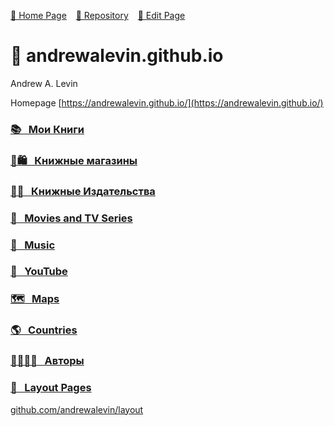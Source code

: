 <style> h4 > a {color: initial;}</style>

[🚀 Home Page](https://andrewalevin.github.io/) &ensp;  [🏰 Repository](https://github.com/andrewalevin/andrewalevin.github.io) &ensp;  [🔨 Edit Page](https://github.com/andrewalevin/andrewalevin.github.io/edit/main/README.md)

# 👋 andrewalevin.github.io

Andrew A. Levin


Homepage [https://andrewalevin.github.io/](https://andrewalevin.github.io/)



### [📚 &nbsp;    Мои Книги](/books/)


### [📗🛍 &nbsp;    Книжные магазины](bookstores)


### [📖📇 &nbsp;    Книжные Издательства](publishers)


### [🎥 &nbsp;    Movies and TV Series](movies/)


### [🎸 &nbsp;    Music](music)


### [🎥 &nbsp;    YouTube](youtube)


### [🗺️ &nbsp;    Maps](/maps/)


### [🌎 &nbsp;    Countries](/countries/)


### [🧞‍♀️🧚‍♂️ &nbsp;    Авторы](authors/)


### [📐 &nbsp;      Layout Pages](layout/)

[github.com/andrewalevin/layout](https://github.com/andrewalevin/layout)




